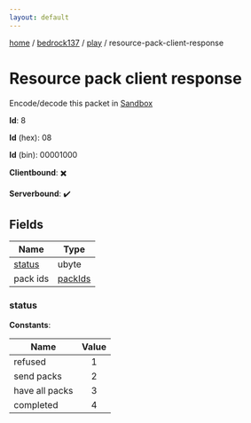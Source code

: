```yaml
---
layout: default
---
```


[home](/)  /  [bedrock137](/protocol/bedrock137)  /  [play](/protocol/bedrock137/play)  /  resource-pack-client-response

# Resource pack client response

Encode/decode this packet in [Sandbox](../../../sandbox/bedrock137#Play.ResourcePackClientResponse)

**Id**: 8

**Id** (hex): 08

**Id** (bin): 00001000

**Clientbound**: ✖️

**Serverbound**: ✔️

## Fields

Name | Type
---|---
[status](#status) | ubyte
pack ids | [packIds](/protocol/bedrock137/arrays)

### status

**Constants**:

Name | Value
---|:---:
refused | 1
send packs | 2
have all packs | 3
completed | 4
